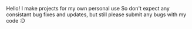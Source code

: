 Hello! 
I make projects for my own personal use
So don't expect any consistant bug fixes and updates, but still please submit any bugs with my code :D
